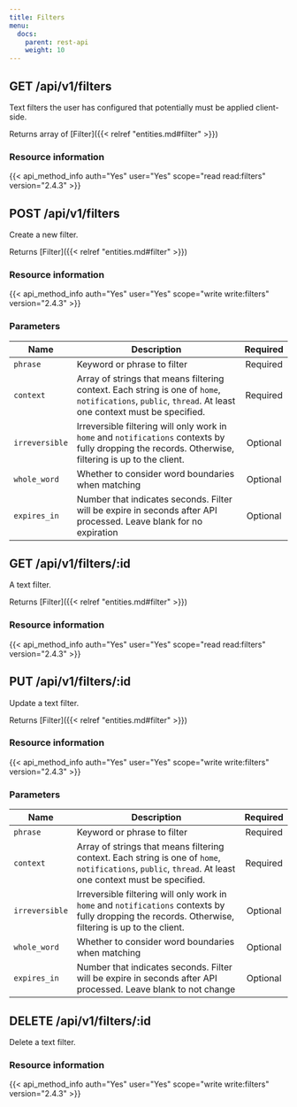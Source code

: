 ```yaml
---
title: Filters
menu:
  docs:
    parent: rest-api
    weight: 10
---
```


## GET /api/v1/filters

Text filters the user has configured that potentially must be applied client-side.

Returns array of [Filter]({{< relref "entities.md#filter" >}})

### Resource information

{{< api_method_info auth="Yes" user="Yes" scope="read read:filters" version="2.4.3" >}}

## POST /api/v1/filters

Create a new filter.

Returns [Filter]({{< relref "entities.md#filter" >}})

### Resource information

{{< api_method_info auth="Yes" user="Yes" scope="write write:filters" version="2.4.3" >}}

### Parameters

|Name|Description|Required|
|----|-----------|:------:|
| `phrase` | Keyword or phrase to filter | Required |
| `context` | Array of strings that means filtering context. Each string is one of `home`, `notifications`, `public`, `thread`. At least one context must be specified. | Required |
| `irreversible` | Irreversible filtering will only work in `home` and `notifications` contexts by fully dropping the records. Otherwise, filtering is up to the client. | Optional |
| `whole_word` | Whether to consider word boundaries when matching | Optional |
| `expires_in` | Number that indicates seconds. Filter will be expire in seconds after API processed. Leave blank for no expiration | Optional |

## GET /api/v1/filters/:id

A text filter.

Returns [Filter]({{< relref "entities.md#filter" >}})

### Resource information

{{< api_method_info auth="Yes" user="Yes" scope="read read:filters" version="2.4.3" >}}

## PUT /api/v1/filters/:id

Update a text filter.

Returns [Filter]({{< relref "entities.md#filter" >}})

### Resource information

{{< api_method_info auth="Yes" user="Yes" scope="write write:filters" version="2.4.3" >}}

### Parameters

|Name|Description|Required|
|----|-----------|:------:|
| `phrase` | Keyword or phrase to filter | Required |
| `context` | Array of strings that means filtering context. Each string is one of `home`, `notifications`, `public`, `thread`. At least one context must be specified. | Required |
| `irreversible` | Irreversible filtering will only work in `home` and `notifications` contexts by fully dropping the records. Otherwise, filtering is up to the client. | Optional |
| `whole_word` | Whether to consider word boundaries when matching | Optional |
| `expires_in` | Number that indicates seconds. Filter will be expire in seconds after API processed. Leave blank to not change | Optional |

## DELETE /api/v1/filters/:id

Delete a text filter.

### Resource information

{{< api_method_info auth="Yes" user="Yes" scope="write write:filters" version="2.4.3" >}}
